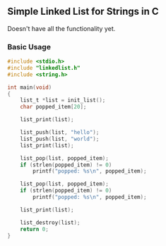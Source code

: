 ## Simple Linked List for Strings in C

Doesn't have all the functionality yet.

### Basic Usage
``` C
#include <stdio.h>
#include "linkedlist.h"
#include <string.h>

int main(void)
{
    list_t *list = init_list();
    char popped_item[20];

    list_print(list);

    list_push(list, "hello");
    list_push(list, "world");
    list_print(list);

    list_pop(list, popped_item);
    if (strlen(popped_item) != 0)
        printf("popped: %s\n", popped_item);

    list_pop(list, popped_item);
    if (strlen(popped_item) != 0)
        printf("popped: %s\n", popped_item);

    list_print(list);

    list_destroy(list);
    return 0;
}
```
